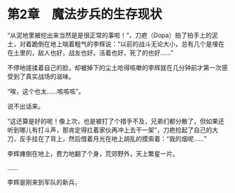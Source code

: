 # 第2章　魔法步兵的生存现状

“从泥地里被挖出来当然是是很正常的事啦！”，刀疤（Dopa）拍了拍手上的泥土，对着跪倒在地上喘着粗气的李辉说：“以前的战斗无论大小，总有几个是埋在在土里的，敌人也好，战友也好。活着也好，死了的也好……”

不停地搓揉着自己的脸，却被掉下的尘土呛得咳嗽的李辉就在几分钟前才第一次感受到了真实战场的滋味。

“唉，这个也太……咳咳咳”。

说不出话来。

“这还算是好的呢！像上次，也是被打了个措手不及，兄弟们都分散了，但如果还听到哪儿有打斗声，那肯定得扛着家伙再冲上去干一架”，刀疤捡起了自己的大刀，反手挂在了背上，然后借着月光在地上胡乱的摸索着：“我的烟呢……”

李辉瘫倒在地上，费力地翻了个身，荒郊野外，天上繁星一片。

……

李辉是刚来到军队的新兵，

